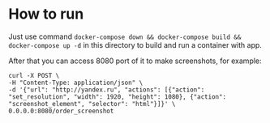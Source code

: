 # How to run
Just use command `docker-compose down && docker-compose build && docker-compose up -d` 
in this directory to build and run a container with app. 

After that you can access 8080 port of it to make screenshots, for 
example: 
```
curl -X POST \
-H "Content-Type: application/json" \
-d '{"url": "http://yandex.ru", "actions": [{"action": "set_resolution", "width": 1920, "height": 1080}, {"action": "screenshot_element", "selector": "html"}]}' \
0.0.0.0:8080/order_screenshot 
``` 
